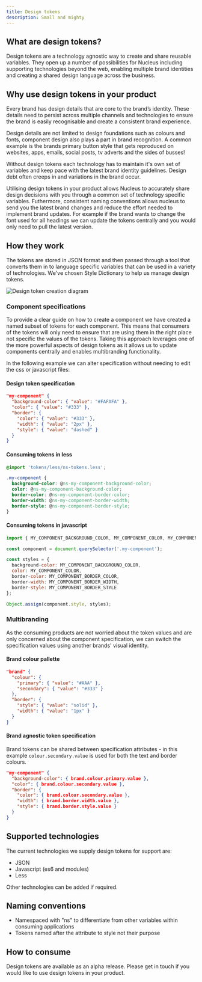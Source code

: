 ```yaml
---
title: Design tokens
description: Small and mighty
---
```



## What are design tokens?

Design tokens are a technology agnostic way to create and share reusable variables. They open up a number of possibilities for Nucleus including supporting technologies beyond the web, enabling multiple brand identities and creating a shared design language across the business.

## Why use design tokens in your product

Every brand has design details that are core to the brand’s identity. These details need to persist across multiple channels and technologies to ensure the brand is easily recognisable and create a consistent brand experience.

Design details are not limited to design foundations such as colours and fonts, component design also plays a part in brand recognition. A common example is the brands primary button style that gets reproduced on websites, apps, emails, social posts, tv adverts and the sides of busses!

Without design tokens each technology has to maintain it's own set of variables and keep pace with the latest brand identity guidelines. Design debt often creeps in and variations in the brand occur.

Utilising design tokens in your product allows Nucleus to accurately share design decisions with you through a common set of technology specific variables. Futhermore, consistent naming conventions allows nucleus to send you the latest brand changes and reduce the effort needed to implement brand updates. For example if the brand wants to change the font used for all headings we can update the tokens centrally and you would only need to pull the latest version.

## How they work

The tokens are stored in JSON format and then passed through a tool that converts them in to language specific variables that can be used in a variety of technologies. We've chosen Style Dictionary to help us manage design tokens.

![Design token creation diagram](https://user-images.githubusercontent.com/10724413/107638686-d2437680-6c67-11eb-9630-b82add6ee716.png)

### Component specifications

To provide a clear guide on how to create a component we have created a named subset of tokens for each component. This means that consumers of the tokens will only need to ensure that are using them in the right place not specific the values of the tokens. Taking this approach leverages one of the more powerful aspects of design tokens as it allows us to update components centrally and enables multibranding functionality.

In the following example we can alter specification without needing to edit the css or javascript files:

#### Design token specification

```json
"my-component" {
  "background-color": { "value": "#FAFAFA" },
  "color": { "value": "#333" },
  "border": {
    "color": { "value": "#333" },
    "width": { "value": "2px" },
    "style": { "value": "dashed" }
  }
}
```

#### Consuming tokens in less

```css
@import 'tokens/less/ns-tokens.less';

.my-component {
  background-color: @ns-my-component-background-color;
  color: @ns-my-component-background-color;
  border-color: @ns-my-component-border-color;
  border-width: @ns-my-component-border-width;
  border-style: @ns-my-component-border-style;
}
```

#### Consuming tokens in javascript

```js
import { MY_COMPONENT_BACKGROUND_COLOR, MY_COMPONENT_COLOR, MY_COMPONENT_BORDER_COLOR, MY_COMPONENT_BORDER_WIDTH, MY_COMPONENT_BORDER_STYLE } from 'tokens/es6/ns-tokens';

const component = document.querySelector('.my-component');

const styles = {
  background-color: MY_COMPONENT_BACKGROUND_COLOR,
  color: MY_COMPONENT_COLOR,
  border-color: MY_COMPONENT_BORDER_COLOR,
  border-width: MY_COMPONENT_BORDER_WIDTH,
  border-style: MY_COMPONENT_BORDER_STYLE
};

Object.assign(component.style, styles);
```

### Multibranding

As the consuming products are not worried about the token values and are only concerned about the component specification, we can switch the specification values using another brands' visual identity.

#### Brand colour pallette

```json
"brand" {
  "colour": {
    "primary": { "value": "#AAA" },
    "secondary": { "value": "#333" }
  },
  "border": {
    "style": { "value": "solid" },
    "width": { "value": "1px" }
  }
}
```

#### Brand agnostic token specification

Brand tokens can be shared between specification attributes - in this example `colour.secondary.value` is used for both the text and border colours.

```json
"my-component" {
  "background-color": { brand.colour.primary.value },
  "color": { brand.colour.secondary.value },
  "border": {
    "color": { brand.colour.secondary.value },
    "width": { brand.border.width.value },
    "style": { brand.border.style.value }
  }
}
```

## Supported technologies

The current technologies we supply design tokens for support are:

* JSON
* Javascript (es6 and modules)
* Less

Other technologies can be added if required.

## Naming conventions

* Namespaced with "ns" to differentiate from other variables within consuming applications
* Tokens named after the attribute to style not their purpose

## How to consume

Design tokens are available as an alpha release. Please get in touch if you would like to use design tokens in your product.
